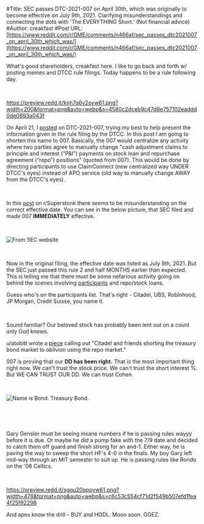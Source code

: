 #Title: SEC passes DTC-2021-007 on April 30th, which was originally to become effective on July 9th, 2021. Clarifying misunderstandings and connecting the dots with 'The EVERYTHING Short.' (Not financial advice)
#Author: creakfast
#Post URL: [https://www.reddit.com/r/GME/comments/n466af/sec_passes_dtc2021007_on_april_30th_which_was/](https://www.reddit.com/r/GME/comments/n466af/sec_passes_dtc2021007_on_april_30th_which_was/)


What's good shareholders, creakfast here. I like to go back and forth w/ posting memes and DTCC rule filings. Today happens to be a rule following day. 

&#x200B;

https://preview.redd.it/knh7q6y2oyw61.png?width=200&format=png&auto=webp&s=4580c2dceb9c47d8e757102eaddd0de0893a043f

On April 21, I [posted](https://www.reddit.com/r/GME/comments/mvh4hb/dtc2021007_signed_april_20_2021_is_forcing_all/) on DTC-2021-007, trying my best to help present the information given in the rule filing by the DTCC. In this post I am going to shorten this name to 007. Basically, the 007 would centralize any activity where two parties agree to manually change "cash adjustment claims to principle and interest (“P&I”) payments on stock loan and repurchase agreement (“repo”) positions" (quoted from 007). This would be done by directing participants to use ClaimConnect (new centralized way UNDER DTCC's eyes) instead of APO service (old way to manually change AWAY from the DTCC's eyes).

&#x200B;

In this [post](https://www.reddit.com/r/Superstonk/comments/n25kw4/srdtc2021007_notice_of_filing_and_immediate/gwhe8qg/?utm_source=reddit&utm_medium=web2x&context=3) on r/Superstonk there seems to be misunderstanding on the correct effective date. You can see in the below picture, that SEC filed and made 007 **IMMEDIATELY** effective. 

&#x200B;

![From SEC website](https://preview.redd.it/b9fda9vmlyw61.png?width=1254&format=png&auto=webp&s=6a37e8c8a3aaf157db9e298733397f2c7ea9e590)

&#x200B;

Now in the original filing, the effective date was listed as July 9th, 2021. But the SEC just passed this rule 2 and half MONTHS earlier than expected. This is telling me that there must be some nefarious activity going on behind the scenes involving [participants](https://www.dtcc.com/-/media/Files/Downloads/client-center/DTC/alpha.pdf) and repo/stock loans. 

Guess who's on the participants list. That's right - Citadel, UBS, Robinhood, JP Morgan, Credit Suisse, you name it.

&#x200B;

Sound familiar? Our beloved stock has probably been lent out on a count only God knows. 

u/atobitt wrote a [piece](https://www.reddit.com/r/GME/comments/mgucv2/the_everything_short/) calling out "Citadel and friends shorting the treasury bond market to oblivion using the repo market." 

007 is proving that our **DD has been right.** That is the most important thing right now. We can't trust the stock price. We can't trust the short interest %. But WE CAN TRUST OUR DD. We can trust Cohen. 

&#x200B;

![Name is Bond. Treasury Bond.](https://preview.redd.it/h1pyfaabjyw61.png?width=650&format=png&auto=webp&s=ab6cbded178ddb0e59be5df9671db8339ed9e4d3)

&#x200B;

&#x200B;

Gary Gensler must be seeing insane numbers if he is passing rules wayyy before it is due. Or maybe he did a pump fake with the 7/9 date and decided to catch them off guard and finish strong for an and-1. Either way, he is paving the way to sweep the short HF's 4-0 in the finals. My boy Gary left mid-way through an MIT semester to suit up. He is passing rules like Rondo on the '08 Celtics.  

&#x200B;

https://preview.redd.it/sgqu20qppyw61.png?width=478&format=png&auto=webp&s=c6c53c554cf71d2f549b507efd1fea4f25f92298

And apes know the drill - BUY and HODL. Moon soon. GGEZ.